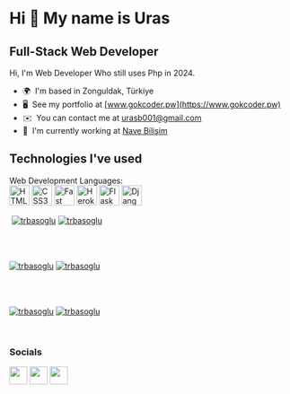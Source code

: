 Hi 👋 My name is Uras
======================

Full-Stack Web Developer
-------------------------------------------

Hi, I'm Web Developer Who still uses Php in 2024.

* 🌍  I'm based in Zonguldak, Türkiye
* 🖥️  See my portfolio at [www.gokcoder.pw](https://www.gokcoder.pw)
* ✉️  You can contact me at [urasb001@gmail.com](mailto:urasb001@gmail.com)
* 🚀  I'm currently working at [Nave Bilişim](https://www.navebilisim.com)

Technologies I've used
----------------------
<p align="left">
    Web Development Languages:<br>
    <a href="https://developer.mozilla.org/en-US/docs/Glossary/HTML5" target="_blank" rel="noreferrer"><img src="https://raw.githubusercontent.com/danielcranney/readme-generator/main/public/icons/skills/html5-colored.svg" width="36" height="36" alt="HTML5" /></a>
    <a href="https://www.w3.org/TR/CSS/#css" target="_blank" rel="noreferrer"><img src="https://raw.githubusercontent.com/danielcranney/readme-generator/main/public/icons/skills/css3-colored.svg" width="36" height="36" alt="CSS3" /></a>
    <a href="https://www.php.net" target="_blank" rel="noreferrer"><img src="https://commons.wikimedia.org/wiki/File:Php-logo.png" width="36" height="36" alt="Fast API" /></a>
    <a href="https://www.heroku.com/" target="_blank" rel="noreferrer"><img src="https://raw.githubusercontent.com/danielcranney/readme-generator/main/public/icons/skills/heroku-colored.svg" width="36" height="36" alt="Heroku" /></a>
    <a href="https://flask.palletsprojects.com/en/2.0.x/" target="_blank" rel="noreferrer"><img src="https://raw.githubusercontent.com/danielcranney/readme-generator/main/public/icons/skills/flask-colored.svg" width="36" height="36" alt="Flask" /></a>
    <a href="https://www.djangoproject.com/" target="_blank" rel="noreferrer"><img src="https://raw.githubusercontent.com/danielcranney/readme-generator/main/public/icons/skills/django-colored.svg" width="36" height="36" alt="Django" /></a>
  <br/>
</p>

<p>&nbsp;<a href="https://github.com/trbasoglu#gh-dark-mode-only" target="_blank"><img align="center" src="https://github-readme-stats.vercel.app/api?username=trbasoglu&count_private=true&show_icons=true&theme=nightowl#gh-dark-mode-only" alt="trbasoglu" /></a>
<a href="https://github.com/trbasoglu#gh-light-mode-only" target="_blank"><img align="center" src="https://github-readme-stats.vercel.app/api?username=trbasoglu&count_private=true&show_icons=true&theme=vue#gh-light-mode-only" alt="trbasoglu" /></a>
</p> 
<br>
<br />

<p><a href="https://github.com/trbasoglu#gh-dark-mode-only" target="_blank"><img align="center" src="https://streak-stats.demolab.com?user=trbasoglu&theme=nightowl#gh-dark-mode-only" alt="trbasoglu"/></a>
<a href="https://github.com/trbasoglu#gh-light-mode-only" target="_blank"><img align="center" src="https://streak-stats.demolab.com?user=trbasoglu&theme=vue#gh-light-mode-only" alt="trbasoglu"/></a></p>
<br/>
<br />

<p><a href="https://github.com/trbasoglu#gh-dark-mode-only" target="_blank"><img align="center" src="https://github-readme-activity-graph.cyclic.app/graph?username=trbasoglu&theme=nightowl#gh-dark-mode-only" alt="trbasoglu" /></a>
<a href="https://github.com/trbasoglu#gh-light-mode-only" target="_blank"><img align="center" src="https://github-readme-activity-graph.cyclic.app/graph?username=trbasoglu&theme=vue#gh-light-mode-only" alt="trbasoglu" /></a></p>
<br/>


### Socials

<p align="left"> <a href="https://www.github.com/trbasoglu" target="_blank" rel="noreferrer"><img src="https://user-images.githubusercontent.com/32790894/166163298-24197ebd-a68d-4e91-839d-036f7d41d179.png" width="32" height="32" /></a>   <a href="https://www.linkedin.com/in/trbasoglu" target="_blank" rel="noreferrer"><img src="https://raw.githubusercontent.com/danielcranney/readme-generator/main/public/icons/socials/linkedin.svg" width="32" height="32" /></a>   <a href="http://www.medium.com/trbasoglu" target="_blank" rel="noreferrer"><img src="https://user-images.githubusercontent.com/32790894/166163085-b8ad31b9-4735-41f0-84db-533640ef13c3.png"
width="32" height="32" /></a></p>

